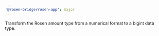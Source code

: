 ```yaml
---
'@rosen-bridge/rosen-app': major
---
```


Transform the Rosen amount type from a numerical format to a bigint data type.

